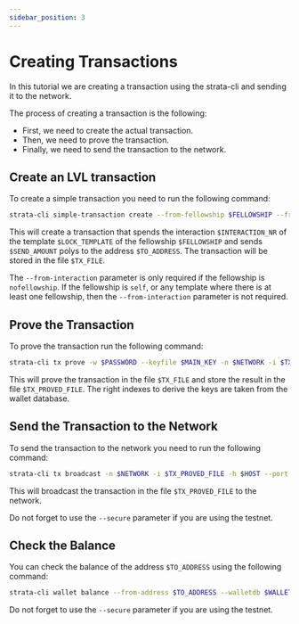 ```yaml
---
sidebar_position: 3
---
```


# Creating Transactions

In this tutorial we are creating a transaction using the strata-cli and
sending it to the network.

The process of creating a transaction is the following:

- First, we need to create the actual transaction.
- Then, we need to prove the transaction.
- Finally, we need to send the transaction to the network.

## Create an LVL transaction

To create a simple transaction you need to run the following command:

```bash
strata-cli simple-transaction create --from-fellowship $FELLOWSHIP --from-template $LOCK_TEMPLATE --from-interaction $INTERACTION_NR -t $TO_ADDRESS -w $PASSWORD --port $PORT -o $TX_FILE -n $NETWORK -a $SEND_AMOUNT -h $HOST -i $MAIN_KEY --walletdb $WALLET --fee $FEE --transfer-token $TOKEN_TYPE
```

This will create a transaction that spends the interaction `$INTERACTION_NR` of the template `$LOCK_TEMPLATE` of the fellowship `$FELLOWSHIP` and sends `$SEND_AMOUNT` polys to the address `$TO_ADDRESS`. The transaction will be stored in the file `$TX_FILE`.

The `--from-interaction` parameter is only required if the fellowship is `nofellowship`. If the fellowship is `self`, or any template where there is at least one fellowship, then the `--from-interaction` parameter is not required.


## Prove the Transaction

To prove the transaction run the following command:

```bash
strata-cli tx prove -w $PASSWORD --keyfile $MAIN_KEY -n $NETWORK -i $TX_FILE -o $TX_PROVED_FILE --walletdb $WALLET
```

This will prove the transaction in the file `$TX_FILE` and store the result in the file `$TX_PROVED_FILE`. The right indexes to derive the keys are taken from the wallet database.

## Send the Transaction to the Network

To send the transaction to the network you need to run the following command:

```bash
strata-cli tx broadcast -n $NETWORK -i $TX_PROVED_FILE -h $HOST --port $PORT --walletdb $WALLET
```

This will broadcast the transaction in the file `$TX_PROVED_FILE` to the network.

Do not forget to use the `--secure` parameter if you are using the testnet.

## Check the Balance

You can check the balance of the address `$TO_ADDRESS` using the following command:

```bash
strata-cli wallet balance --from-address $TO_ADDRESS --walletdb $WALLET_DB --host $HOST --port $PORT
```

Do not forget to use the `--secure` parameter if you are using the testnet.